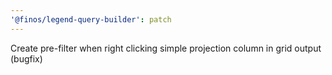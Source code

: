 ```yaml
---
'@finos/legend-query-builder': patch
---
```


Create pre-filter when right clicking simple projection column in grid output (bugfix)
